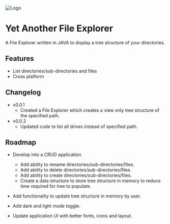 
![Logo](https://raw.githubusercontent.com/SiddheshDongare/YetAnotherFileExplorer/main/assets/img/logo/logo.png)


# Yet Another File Explorer

A File Explorer written in JAVA to display a tree structure of your directories.


## Features

- List directories/sub-directories and files
- Cross platform


## Changelog
- v0.0.1
    - Created a File Explorer which creates a view only tree structure of the specified path.
- v0.0.2
    - Updated code to list all drives instead of specified path.
## Roadmap

- Develop into a CRUD application.
    - Add ability to rename directories/sub-directories/files.
    - Add ability to delete directories/sub-directories/files.
    - Add ability to create directories/sub-directories/files.
    - Create a data structure to store tree structure in memory to reduce time required for tree to populate.

- Add functionality to update tree structure in memory by user.

- Add dark and light mode toggle.

- Update application UI with better fonts, icons and layout.

